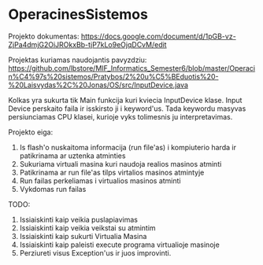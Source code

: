 # OperacinesSistemos

Projekto dokumentas:
https://docs.google.com/document/d/1pGB-vz-ZjPa4dmjG2OiJROkxBb-tjP7kLo9eOjqDCvM/edit

Projektas kuriamas naudojantis pavyzdziu:
https://github.com/lbstore/MIF_Informatics_Semester6/blob/master/Operacin%C4%97s%20sistemos/Pratybos/2%20u%C5%BEduotis%20-%20Laisvydas%2C%20Jonas/OS/src/InputDevice.java

Kolkas yra sukurta tik Main funkcija kuri kviecia InputDevice klase. Input Device perskaito faila ir isskirsto ji i keyword'us. Tada keywordu masyvas persiunciamas CPU klasei, kurioje vyks tolimesnis ju interpretavimas.

Projekto eiga:
1. Is flash'o nuskaitoma informacija (run file'as) i kompiuterio harda ir patikrinama ar uztenka atminties
2. Sukuriama virtuali masina kuri naudoja realios masinos atminti
3. Patikrinama ar run file'as tilps virtalios masinos atmintyje
4. Run failas perkeliamas i virtualios masinos atminti
5. Vykdomas run failas

TODO:
1. Issiaiskinti kaip veikia puslapiavimas
2. Issiaiskinti kaip veikia veikstai su atmintim
3. Issiaiskinti kaip sukurti Virtualia Masina
4. Issiaiskinti kaip paleisti execute programa virtualioje masinoje
5. Perziureti visus Exception'us ir juos improvinti.